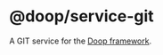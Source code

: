 @doop/service-git
==================

A GIT service for the [Doop framework](https://github.com/MomsFriendlyDevCo/Doop).
